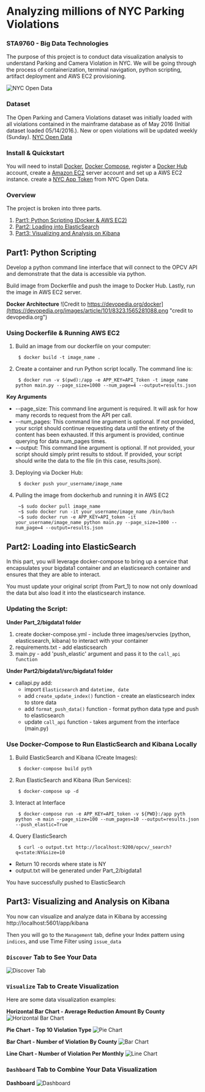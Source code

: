 # Analyzing millions of NYC Parking Violations
### STA9760 - Big Data Technologies
The purpose of this project is to conduct data visualization analysis to understand Parking and Camera Violation in NYC. We will be going through the process of containerization, terminal navigation, python scripting, artifact deployment and AWS EC2 provisioning. 

![NYC Open Data](https://data.cityofnewyork.us/api/assets/3FF54443-CD9C-4E56-8A20-8D2BD245BD1A?nyclogo300.png)

### Dataset
The Open Parking and Camera Violations dataset was initially loaded with all violations contained in the mainframe database as of May 2016 (Initial dataset loaded 05/14/2016.). New or open violations will be updated weekly (Sunday). [NYC Open Data](https://data.cityofnewyork.us/City-Government/O)

### Install & Quickstart
You will need to install [Docker](https://docs.docker.com/install/), [Docker Compose](https://docs.docker.com/compose/install/), register a [Docker Hub](https://hub.docker.com/) account, create a [Amazon EC2](https://aws.amazon.com/?nc1=h_ls) server account and set up a AWS EC2 instance. create a [NYC App Token](https://data.cityofnewyork.us/login) from NYC Open Data.

### Overview
The project is broken into three parts. 
1. [Part1: Python Scripting (Docker & AWS EC2)](#Part1) 
2. [Part2: Loading into ElasticSearch](#Part2) 
3. [Part3: Visualizing and Analysis on Kibana](#Part3) 

## Part1: Python Scripting
Develop a python command line interface that will connect to the OPCV API and demonstrate that the data is accessible via python. 

Build image from Dockerfile and push the image to Docker Hub. Lastly, run the image in AWS EC2 server.

**Docker Architecture**
![Credit to https://devopedia.org/docker](https://devopedia.org/images/article/101/8323.1565281088.png "credit to devopedia.org")
### Using Dockerfile & Running AWS EC2 
1. Build an image from our dockerfile on your computer:

        $ docker build -t image_name . 
        
2. Create a container and run Python script locally. The command line is:

        $ docker run -v $(pwd):/app -e APP_KEY=API_Token -t image_name python main.py --page_size=1000 --num_page=4 --output=results.json

**Key Arguments**
- --page_size: This command line argument is required. It will ask for how many records to request from the API per call.
- --num_pages: This command line argument is optional. If not provided, your script should continue requesting data until the entirety of the content has been exhausted. If this argument is provided, continue querying for data num_pages times.
- --output: This command line argument is optional. If not provided, your script should simply print results to stdout. If provided, your script should write the data to the file (in this case, results.json).
        
3. Deploying via Docker Hub:

        $ docker push your_username/image_name

4. Pulling the image from dockerhub and running it in AWS EC2

        ~$ sudo docker pull image_name
        ~$ sudo docker run -it your_username/image_name /bin/bash
        ~$ sudo docker run -e APP_KEY=API_token -it your_username/image_name python main.py --page_size=1000 --num_page=4 --output=results.json

## Part2: Loading into ElasticSearch
In this part, you will leverage docker-compose to bring up a service that encapsulates your bigdata1 container and an elasticsearch container and ensures that they are able to interact. 

You must update your original script (from Part_1) to now not only download the data but also load it into the elasticsearch instance.

### Updating the Script:
**Under Part_2/bigdata1 folder**
1. create docker-compose.yml - include three images/servcies (python, elasticsearch, kibana) to interact with your container 
1. requirements.txt - add elasticsearch
1. main.py - add 'push_elastic' argument and pass it to the `call_api function`

**Under Part2/bigdata1/src/bigdata1 folder** 
* callapi.py add:
   * import `Elasticsearch` and `datetime, date`  
   * add `create_update_index()` function - create an elasticsearch index to store data
   * add `format_push_data()` function - format python data type and push to elasticsearch
   * update `call_api` function - takes argument from the interface (main.py)

### Use Docker-Compose to Run ElasticSearch and Kibana Locally
1. Build ElasticSearch and Kibana (Create Images):

        $ docker-compose build pyth

2. Run ElasticSearch and Kibana (Run Services):

        $ docker-compose up -d
        
3. Interact at Interface

        $ docker-compose run -e APP_KEY=API_token -v ${PWD}:/app pyth python -m main --page_size=100 --num_pages=10 --output=results.json --push_elastic=True
        
4. Query ElasticSearch

        $ curl -o output.txt http://localhost:9200/opcv/_search?q=state:NY&size=10
 
- Return 10 records where state is NY 
- output.txt will be generated under Part_2/bigdata1
 
You have successfully pushed to ElasticSearch

## Part3: Visualizing and Analysis on Kibana
You now can visualize and analyze data in Kibana by accessing http://localhost:5601/app/kibana

Then you will go to the `Management` tab, define your Index pattern using `indices`, and use Time Filter using `issue_data`

### `Discover` Tab to See Your Data
![Discover Tab](/Part_3/Discover.png)

### `Visualize` Tab to Create Visualization
Here are some data visualization examples:

**Horizontal Bar Chart - Average Reduction Amount By County**
![Horizontal Bar Chart](/Part_3/Horizontal_Bar_Chart.png)

**Pie Chart - Top 10 Violation Type**
![Pie Chart](/Part_3/Pie_Chart.png)

**Bar Chart - Number of Violation By County**
![Bar Chart](/Part_3/Bar_Chart.png)

**Line Chart - Number of Violation Per Monthly**
![Line Chart](/Part_3/Line_Chart.png)

### `Dashboard` Tab to Combine Your Data Visualization
**Dashboard**
![Dashboard](/Part_3/Dashboard.png)

